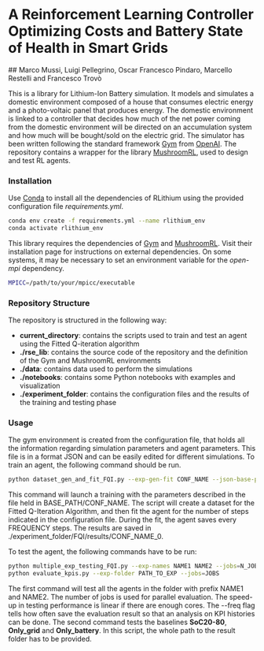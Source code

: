 # A Reinforcement Learning Controller Optimizing Costs and Battery State of Health in Smart Grids

## Marco Mussi, Luigi Pellegrino, Oscar Francesco Pindaro, Marcello Restelli and Francesco Trovò

This is a library for Lithium-Ion Battery simulation. It models and simulates a domestic environment composed of a house that consumes electric energy and a photo-voltaic panel that produces energy. The domestic environment is linked to a controller that decides how much of the net power coming from the domestic environment will be directed on an accumulation system and how much will be bought/sold on the electric grid.
The simulator has been written following the standard framework [Gym](https://gym.openai.com/) from [OpenAI](https://openai.com/). The repository contains a wrapper for the library [MushroomRL](https://mushroomrl.readthedocs.io/en/latest/), used to design and test RL agents.

### Installation
Use [Conda](https://docs.conda.io/en/latest/) to install all the dependencies of RLithium using the provided configuration file _requirements.yml_.

```sh
conda env create -f requirements.yml --name rlithium_env
conda activate rlithium_env
```

This library requires the dependencies of [Gym](https://gym.openai.com/docs/) and [MushroomRL](https://github.com/MushroomRL/mushroom-rl). Visit their installation page for instructions on external dependencies.
On some systems, it may be necessary to set an environment variable for the _open-mpi_ dependency.

```sh
MPICC=/path/to/your/mpicc/executable
```

### Repository Structure
The repository is structured in the following way:
* **current_directory**: contains the scripts used to train and test an agent using the Fitted Q-iteration algorithm
* **./rse_lib**: contains the source code of the repository and the definition of the Gym and MushroomRL environments
* **./data**: contains data used to perform the simulations
* **./notebooks**: contains some Python notebooks with examples and visualization
* **./experiment_folder**: contains the configuration files and the results of the training and testing phase

### Usage
The gym environment is created from the configuration file, that holds all the information regarding simulation parameters and agent parameters. This file is in a format JSON and can be easily edited for different simulations.
To train an agent, the following command should be run.

```sh
python dataset_gen_and_fit_FQI.py --exp-gen-fit CONF_NAME --json-base-path=BASE_PATH --save-frequency=FREQUENCY
```

This command will launch a training with the parameters described in the file held in BASE_PATH/CONF_NAME. The script will create a dataset for the Fitted Q-Iteration Algorithm, and then fit the agent for the number of steps indicated in the configuration file. During the fit, the agent saves every FREQUENCY steps.
The results are saved in ./experiment_folder/FQI/results/CONF_NAME_0.

To test the agent, the following commands have to be run:

```sh
python multiple_exp_testing_FQI.py --exp-names NAME1 NAME2 --jobs=N_JOBS --freq=FREQ
python evaluate_kpis.py --exp-folder PATH_TO_EXP --jobs=JOBS
```

The first command will test all the agents in the folder with prefix NAME1 and NAME2. The number of jobs is used for parallel evaluation. The speed-up in testing performance is linear if there are enough cores. The --freq flag tells how often save the evaluation result so that an analysis on KPI histories can be done.
The second command tests the baselines **SoC20-80**, **Only_grid** and **Only_battery**. In this script, the whole path to the result folder has to be provided.




